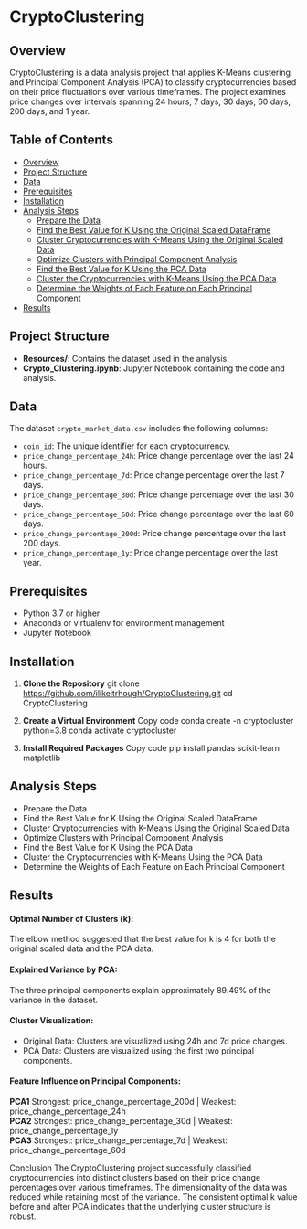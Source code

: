 # CryptoClustering

## Overview

CryptoClustering is a data analysis project that applies K-Means clustering and Principal Component Analysis (PCA) to classify cryptocurrencies based on their price fluctuations over various timeframes. The project examines price changes over intervals spanning 24 hours, 7 days, 30 days, 60 days, 200 days, and 1 year.

## Table of Contents

- [Overview](#overview)
- [Project Structure](#project-structure)
- [Data](#data)
- [Prerequisites](#prerequisites)
- [Installation](#installation)
- [Analysis Steps](#analysis-steps)
  - [Prepare the Data](#prepare-the-data)
  - [Find the Best Value for K Using the Original Scaled DataFrame](#find-the-best-value-for-k-using-the-original-scaled-dataframe)
  - [Cluster Cryptocurrencies with K-Means Using the Original Scaled Data](#cluster-cryptocurrencies-with-k-means-using-the-original-scaled-data)
  - [Optimize Clusters with Principal Component Analysis](#optimize-clusters-with-principal-component-analysis)
  - [Find the Best Value for K Using the PCA Data](#find-the-best-value-for-k-using-the-pca-data)
  - [Cluster the Cryptocurrencies with K-Means Using the PCA Data](#cluster-the-cryptocurrencies-with-k-means-using-the-pca-data)
  - [Determine the Weights of Each Feature on Each Principal Component](#determine-the-weights-of-each-feature-on-each-principal-component)
- [Results](#results)

## Project Structure


- **Resources/**: Contains the dataset used in the analysis.
- **Crypto_Clustering.ipynb**: Jupyter Notebook containing the code and analysis.

## Data

The dataset `crypto_market_data.csv` includes the following columns:

- `coin_id`: The unique identifier for each cryptocurrency.
- `price_change_percentage_24h`: Price change percentage over the last 24 hours.
- `price_change_percentage_7d`: Price change percentage over the last 7 days.
- `price_change_percentage_30d`: Price change percentage over the last 30 days.
- `price_change_percentage_60d`: Price change percentage over the last 60 days.
- `price_change_percentage_200d`: Price change percentage over the last 200 days.
- `price_change_percentage_1y`: Price change percentage over the last year.

## Prerequisites

- Python 3.7 or higher
- Anaconda or virtualenv for environment management
- Jupyter Notebook

## Installation

1. **Clone the Repository**
    git clone https://github.com/ilikeitrhough/CryptoClustering.git
   cd CryptoClustering

2. **Create a Virtual Environment**
    Copy code
    conda create -n cryptocluster python=3.8
    conda activate cryptocluster

3. **Install Required Packages**
    Copy code
    pip install pandas scikit-learn matplotlib


## Analysis Steps
* Prepare the Data
* Find the Best Value for K Using the Original Scaled DataFrame
* Cluster Cryptocurrencies with K-Means Using the Original Scaled Data
* Optimize Clusters with Principal Component Analysis
* Find the Best Value for K Using the PCA Data
* Cluster the Cryptocurrencies with K-Means Using the PCA Data
* Determine the Weights of Each Feature on Each Principal Component

## Results
#### Optimal Number of Clusters (k): 
The elbow method suggested that the best value for k is 4 for both the original scaled data and the PCA data.

#### Explained Variance by PCA: 
The three principal components explain approximately 89.49% of the variance in the dataset.

#### Cluster Visualization:
* Original Data: Clusters are visualized using 24h and 7d price changes.
* PCA Data: Clusters are visualized using the first two principal components.

#### Feature Influence on Principal Components:
**PCA1** Strongest: price_change_percentage_200d | Weakest: price_change_percentage_24h\
**PCA2** Strongest: price_change_percentage_30d  | Weakest: price_change_percentage_1y\
**PCA3** Strongest: price_change_percentage_7d   | Weakest: price_change_percentage_60d 

Conclusion
The CryptoClustering project successfully classified cryptocurrencies into distinct clusters based on their price change percentages over various timeframes. The dimensionality of the data was reduced while retaining most of the variance. The consistent optimal k value before and after PCA indicates that the underlying cluster structure is robust.